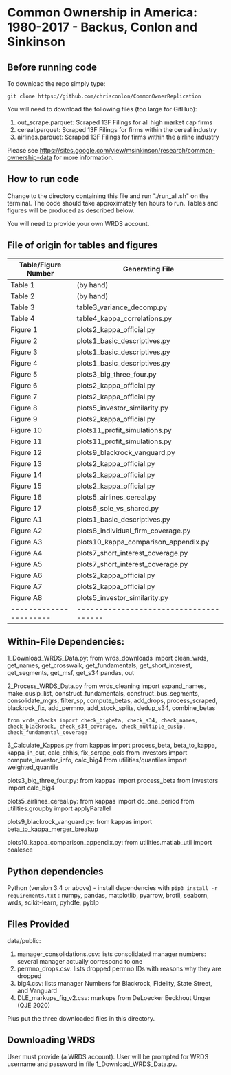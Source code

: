 # Common Ownership in America: 1980-2017 - Backus, Conlon and Sinkinson


## Before running code
To download the repo simply type:

    git clone https://github.com/chrisconlon/CommonOwnerReplication

You will need to download the following files (too large for GitHub):
1. out_scrape.parquet: Scraped 13F Filings for all high market cap firms
2. cereal.parquet: Scraped 13F Filings for firms within the cereal industry
3. airlines.parquet: Scraped 13F Filings for firms within the airline industry

Please see https://sites.google.com/view/msinkinson/research/common-ownership-data for  more information.


## How to run code
Change to the directory containing this file and run "./run_all.sh" on the terminal. The code should take approximately ten hours to run. Tables and figures will be produced as described below.

You will need to provide your own WRDS account.

## File of origin for tables and figures

| Table/Figure Number 	| Generating File			|
| ----------------------|-------------------------------------- |
| Table 1		| (by hand)				|
| Table 2		| (by hand)		 		|
| Table 3		| table3_variance_decomp.py        	|
| Table 4		| table4_kappa_correlations.py         	|
| Figure 1		| plots2_kappa_official.py		|
| Figure 2		| plots1_basic_descriptives.py		|
| Figure 3		| plots1_basic_descriptives.py 		|
| Figure 4		| plots1_basic_descriptives.py		|
| Figure 5		| plots3_big_three_four.py 		|
| Figure 6		| plots2_kappa_official.py 		|
| Figure 7		| plots2_kappa_official.py 		|
| Figure 8		| plots5_investor_similarity.py 	|
| Figure 9		| plots2_kappa_official.py 		|
| Figure 10		| plots11_profit_simulations.py 	|
| Figure 11		| plots11_profit_simulations.py 	|
| Figure 12		| plots9_blackrock_vanguard.py	 	|
| Figure 13		| plots2_kappa_official.py 		|
| Figure 14		| plots2_kappa_official.py 		|
| Figure 15		| plots2_kappa_official.py 		|
| Figure 16		| plots5_airlines_cereal.py	 	|
| Figure 17		| plots6_sole_vs_shared.py 		|
| Figure A1		| plots1_basic_descriptives.py 		|
| Figure A2		| plots8_individual_firm_coverage.py 	|
| Figure A3		| plots10_kappa_comparison_appendix.py 	|
| Figure A4		| plots7_short_interest_coverage.py 	|
| Figure A5		| plots7_short_interest_coverage.py 	|
| Figure A6		| plots2_kappa_official.py 		|
| Figure A7		| plots2_kappa_official.py 		|
| Figure A8		| plots5_investor_similarity.py 	|
| ----------------------|-------------------------------------- |


## Within-File Dependencies:
1_Download_WRDS_Data.py: 
	from wrds_downloads import clean_wrds, get_names, get_crosswalk, get_fundamentals, get_short_interest, get_segments, get_msf, get_s34
	pandas, out

2_Process_WRDS_Data.py
	from wrds_cleaning import expand_names, make_cusip_list, construct_fundamentals, construct_bus_segments, consolidate_mgrs, filter_sp, compute_betas, add_drops, process_scraped, blackrock_fix, add_permno, add_stock_splits, dedup_s34, combine_betas

	from wrds_checks import check_bigbeta, check_s34, check_names, check_blackrock, check_s34_coverage, check_multiple_cusip, check_fundamental_coverage
3_Calculate_Kappas.py
	from kappas import process_beta, beta_to_kappa, kappa_in_out, calc_chhis, fix_scrape_cols
	from investors import compute_investor_info, calc_big4
	from utilities/quantiles import weighted_quantile


plots3_big_three_four.py: 
from kappas import process_beta
from investors import calc_big4

plots5_airlines_cereal.py: 
from kappas import do_one_period
from utilities.groupby import applyParallel

plots9_blackrock_vanguard.py: from kappas import beta_to_kappa_merger_breakup

plots10_kappa_comparison_appendix.py: from utilities.matlab_util import coalesce

## Python  dependencies
Python (version 3.4 or above) - install dependencies with `pip3 install -r requirements.txt`
: numpy, pandas, matplotlib, pyarrow, brotli, seaborn, wrds, scikit-learn, pyhdfe, pyblp


## Files Provided

data/public:

1. manager_consolidations.csv: lists consolidated manager numbers: several manager actually correspond to one
2. permno_drops.csv: lists dropped permno IDs with reasons why they are dropped
3. big4.csv: lists manager Numbers for Blackrock, Fidelity, State Street, and Vanguard
4. DLE_markups_fig_v2.csv: markups from DeLoecker Eeckhout Unger (QJE 2020)

Plus put the three downloaded files in this directory.

## Downloading WRDS
User must provide (a WRDS account). User will be prompted for WRDS username and password in file 1_Download_WRDS_Data.py.
